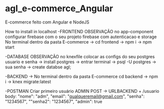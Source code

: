 # agl_e-commerce_Angular
E-commerce feito com Angular e NodeJS

How to install in localhost 
-FRONTEND OBSERVAÇÃO no app-component configurar firebase com o seu projeto firebase com autenticacao e storage 
No terminal dentro da pasta E-commerce 
-> cd frontend -> npm i -> npm start

-DATABASE
OBSERVAÇÃO no knexfile colocar as configs do seu postgres usuario e senha 
-> install postgres -> entrar terminal -> psql -U postgres -> sua senha -> create databse agl;

-BACKEND -> 
No terminal dentro da pasta E-commerce cd backend 
-> npm i -> knex migrate:latest

-POSTMAN
Criar primeiro usuário ADMIN POST
-> URLBACKEND + /usuario body: "nome": "adm", "email": "qualqueremail@gmail.com", "senha": "1234567", ""senha2": "1234567", "admin": true

